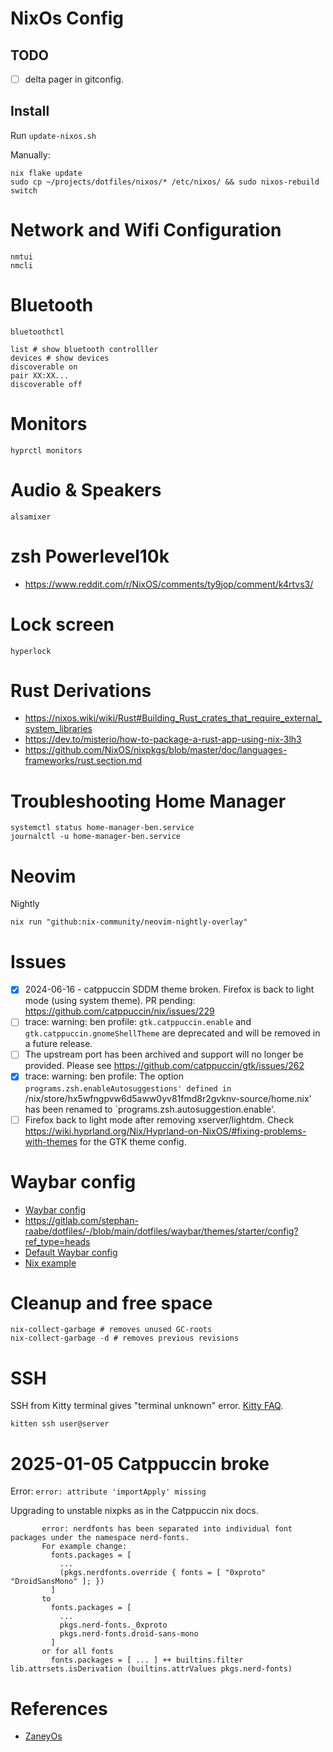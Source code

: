 # NixOs Config

## TODO

- [ ] delta pager in gitconfig.

## Install

Run `update-nixos.sh`

Manually:

```shell
nix flake update
sudo cp ~/projects/dotfiles/nixos/* /etc/nixos/ && sudo nixos-rebuild switch
```

# Network and Wifi Configuration

```shell
nmtui
nmcli
```

# Bluetooth

```shell
bluetoothctl

list # show bluetooth controlller
devices # show devices
discoverable on
pair XX:XX...
discoverable off
```

# Monitors

```shell
hyprctl monitors
```

# Audio & Speakers

```
alsamixer
```

# zsh Powerlevel10k

- https://www.reddit.com/r/NixOS/comments/ty9jop/comment/k4rtvs3/

# Lock screen

```
hyperlock
```

# Rust Derivations

- https://nixos.wiki/wiki/Rust#Building_Rust_crates_that_require_external_system_libraries
- https://dev.to/misterio/how-to-package-a-rust-app-using-nix-3lh3
- https://github.com/NixOS/nixpkgs/blob/master/doc/languages-frameworks/rust.section.md

# Troubleshooting Home Manager

```
systemctl status home-manager-ben.service
journalctl -u home-manager-ben.service
```

# Neovim

Nightly
```
nix run "github:nix-community/neovim-nightly-overlay"
```

# Issues

- [x] 2024-06-16 - catppuccin SDDM theme broken. Firefox is back to light mode (using system theme). PR pending: https://github.com/catppuccin/nix/issues/229
- [ ] trace: warning: ben profile: `gtk.catppuccin.enable` and `gtk.catppuccin.gnomeShellTheme` are deprecated and will be removed in a future release.
- [ ] The upstream port has been archived and support will no longer be provided. Please see https://github.com/catppuccin/gtk/issues/262
- [x] trace: warning: ben profile: The option `programs.zsh.enableAutosuggestions' defined in `/nix/store/hx5wfngpvw6d5aww0yv81fmd8r2gvknv-source/home.nix' has been renamed to `programs.zsh.autosuggestion.enable'.
- [ ] Firefox back to light mode after removing xserver/lightdm. Check https://wiki.hyprland.org/Nix/Hyprland-on-NixOS/#fixing-problems-with-themes for the GTK theme config.

# Waybar config

- [Waybar config](https://www.youtube.com/watch?v=rW3JKs1_oVI)
- https://gitlab.com/stephan-raabe/dotfiles/-/blob/main/dotfiles/waybar/themes/starter/config?ref_type=heads
- [Default Waybar config](https://github.com/Alexays/Waybar/blob/master/resources/config.jsonc)
- [Nix example](https://github.com/maximbaz/dotfiles/blob/nix/modules/linux/waybar.nix)

# Cleanup and free space

```
nix-collect-garbage # removes unused GC-roots
nix-collect-garbage -d # removes previous revisions
```

# SSH

SSH from Kitty terminal gives "terminal unknown" error. [Kitty FAQ](https://sw.kovidgoyal.net/kitty/faq/#i-get-errors-about-the-terminal-being-unknown-or-opening-the-terminal-failing-when-sshing-into-a-different-computer).

`kitten ssh user@server`

# 2025-01-05 Catppuccin broke

Error: `error: attribute 'importApply' missing`

Upgrading to unstable nixpks as in the Catppuccin nix docs.

```
       error: nerdfonts has been separated into individual font packages under the namespace nerd-fonts.
       For example change:
         fonts.packages = [
           ...
           (pkgs.nerdfonts.override { fonts = [ "0xproto" "DroidSansMono" ]; })
         ]
       to
         fonts.packages = [
           ...
           pkgs.nerd-fonts._0xproto
           pkgs.nerd-fonts.droid-sans-mono
         ]
       or for all fonts
         fonts.packages = [ ... ] ++ builtins.filter lib.attrsets.isDerivation (builtins.attrValues pkgs.nerd-fonts)
```

# References

- [ZaneyOs](https://gitlab.com/Zaney/zaneyos)

